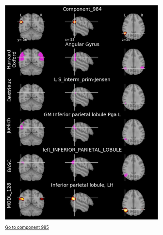


![984](preliminary/984.jpg "Component 984")

[Go to component 985](https://parietal-inria.github.io/MODL_atlas/1024/985 "Component 985")